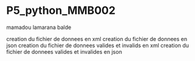 # P5_python_MMB002
mamadou lamarana balde

creation du fichier de donnees en xml
creation du fichier de donnees en json
creation du fichier de donnees valides et invalids en xml
creation du fichier de donnees valides et invalides en json

